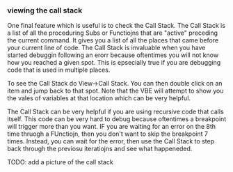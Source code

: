 ### viewing the call stack

One final feature which is useful is to check the Call Stack. The Call Stack is a list of all the proceduring Subs or Functiojns that are "active" preceding the current command. It gives you a list of all the places that came before your current line of code. The Call Stack is invaluable when you have started debuggin following an erorr because oftentimes you will not know how you reached a given spot. This is epsecially true if you are debugging code that is used in multiple places.

To see the Call Stack do View->Call Stack. You can then double click on an item and jump back to that spot. Note that the VBE will attempt to show you the vales of variables at that location which can be very helpful.

The Call Stack can be very helpful if you are using recursive code that calls itself. This code can be very hard to debug because oftentimes a breakpoint will trigger more than you want. IF you are waiting for an error on the 8th time thruogh a FUnctiojn, then you don't want to skip the breakpoint 7 times. Instead, you can wait for the error, then use the Call Stack to step back through the previosu iteratiojns and see what happeneded.

TODO: add a picture of the call stack
